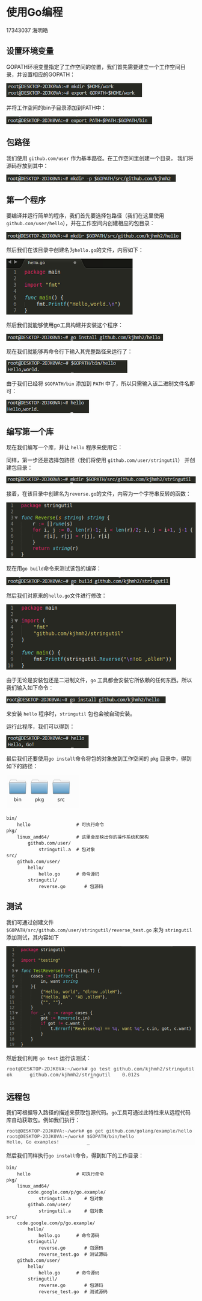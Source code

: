 # 使用Go编程

17343037 海明皓

## 设置环境变量

GOPATH环境变量指定了工作空间的位置，我们首先需要建立一个工作空间目录，并设置相应的GOPATH：

![1](img\1.PNG)

并将工作空间的bin子目录添加到PATH中：

![1](img\2.PNG)

## 包路径

我们使用 `github.com/user` 作为基本路径。在工作空间里创建一个目录，
我们将源码存放到其中：

![1](img\3.PNG)

## 第一个程序

要编译并运行简单的程序，我们首先要选择包路径（我们在这里使用
`github.com/user/hello`），并在工作空间内创建相应的包目录：

![1](img\4.PNG)

然后我们在该目录中创建名为`hello.go`的文件，内容如下：

![1](img\5.PNG)

然后我们就能够使用go工具构建并安装这个程序：

![1](img\6.PNG)

现在我们就能够再命令行下输入其完整路径来运行了：

![1](img\7.PNG)

由于我们已经将 `$GOPATH/bin` 添加到 `PATH` 中了，所以只需输入该二进制文件名即可：

![1](img\8.PNG)

## 编写第一个库

现在我们编写一个库，并让 `hello` 程序来使用它：

同样，第一步还是选择包路径（我们将使用 `github.com/user/stringutil`）
并创建包目录：

![1](img\9.PNG)

接着，在该目录中创建名为`reverse.go`的文件，内容为一个字符串反转的函数：

![1](img\10.PNG)

现在用`go build`命令来测试该包的编译：

![1](img\11.PNG)

然后我们对原来的`hello.go`文件进行修改：

![1](img\12.PNG)

由于无论是安装包还是二进制文件，`go` 工具都会安装它所依赖的任何东西。所以我们输入如下命令：

![1](img\13.PNG)

来安装 `hello` 程序时，`stringutil` 包也会被自动安装。

运行此程序，我们可以得到：

![1](img\14.PNG)

最后我们还要使用`go install`命令将包的对象放到工作空间的 `pkg` 目录中，得到如下的路径：

![1](img\15.PNG)

```
bin/
	hello                 # 可执行命令
pkg/
	linux_amd64/          # 这里会反映出你的操作系统和架构
		github.com/user/
			stringutil.a  # 包对象
src/
	github.com/user/
		hello/
			hello.go      # 命令源码
		stringutil/
			reverse.go       # 包源码
```

## 测试

我们可通过创建文件 `$GOPATH/src/github.com/user/stringutil/reverse_test.go`
来为 `stringutil` 添加测试，其内容如下

![1](img\16.PNG)

然后我们利用 `go test` 运行该测试：

![1](img\17.PNG)

## 远程包

我们可根据导入路径的描述来获取包源代码。`go`工具可通过此特性来从远程代码库自动获取包。例如我们执行：

![1](img\18.PNG)

然后我们同样执行`go install`命令，得到如下的工作目录：

```
bin/
	hello                 # 可执行命令
pkg/
	linux_amd64/
		code.google.com/p/go.example/
			stringutil.a     # 包对象
		github.com/user/
			stringutil.a     # 包对象
src/
	code.google.com/p/go.example/
		hello/
			hello.go      # 命令源码
		stringutil/
			reverse.go       # 包源码
			reverse_test.go  # 测试源码
	github.com/user/
		hello/
			hello.go      # 命令源码
		stringutil/
			reverse.go       # 包源码
			reverse_test.go  # 测试源码
```







